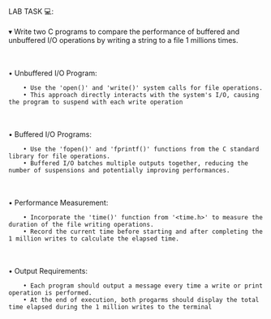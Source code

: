 LAB TASK 💻: <br/>
<br/>    ▾ Write two C programs to compare the performance of buffered and unbuffered I/O operations by writing a string to a file 1 millions times. 

<br/>
<br/>    • Unbuffered I/O Program:

        • Use the 'open()' and 'write()' system calls for file operations.
        • This approach directly interacts with the system's I/O, causing the program to suspend with each write operation
<br/>
<br/>    • Buffered I/O Programs:

        • Use the 'fopen()' and 'fprintf()' functions from the C standard library for file operations.
        • Buffered I/O batches multiple outputs together, reducing the number of suspensions and potentially improving performances.
<br/>
<br/>    • Performance Measurement:

        • Incorporate the 'time()' function from '<time.h>' to measure the duration of the file writing operations.
        • Record the current time before starting and after completing the 1 million writes to calculate the elapsed time.
<br/>
<br/>    • Output Requirements:

        • Each program should output a message every time a write or print operation is performed.
        • At the end of execution, both progarms should display the total time elapsed during the 1 million writes to the terminal

